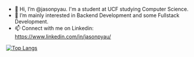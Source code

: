 - 👋 Hi, I’m @jasonpyau. I'm a student at UCF studying Computer Science.
- 👀 I’m mainly interested in Backend Development and some Fullstack Development.
- 📫 Connect with me on Linkedin: https://www.linkedin.com/in/jasonpyau/

[![Top Langs](https://github-readme-stats.vercel.app/api/top-langs/?username=jasonpyau&layout=compact&theme=tokyonight)](https://github.com/jasonpyau/github-readme-stats)


<!---
jasonpyau/jasonpyau is a ✨ special ✨ repository because its `README.md` (this file) appears on your GitHub profile.
You can click the Preview link to take a look at your changes.
--->
